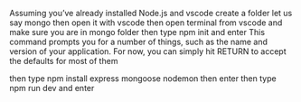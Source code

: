 Assuming you’ve already installed Node.js and vscode
create a folder let us say mongo
then open it with vscode
then open terminal from vscode
and make sure you are in mongo folder
then type npm init and enter
This command prompts you for a number of things, such as the name and version of your application. 
For now, you can simply hit RETURN to accept the defaults for most of them

then type npm install express mongoose nodemon then enter
then type npm run dev and enter
